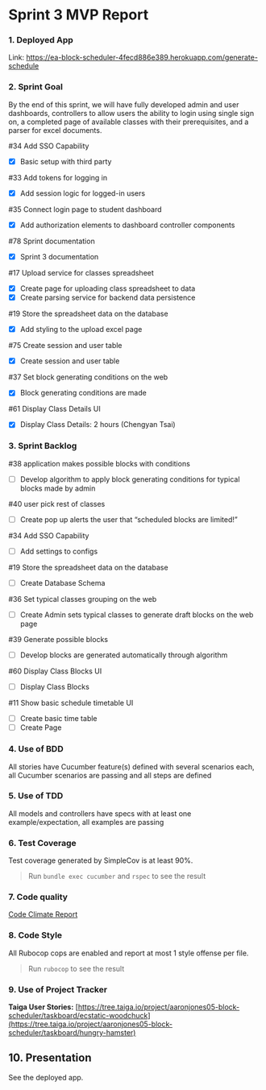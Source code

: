 # Sprint 3 MVP Report

### 1. Deployed App
Link: [https://ea-block-scheduler-4fecd886e389.herokuapp.com/generate-schedule ](https://ea-block-scheduler-4fecd886e389.herokuapp.com/)


### 2. Sprint Goal
By the end of this sprint, we will have fully developed admin and user dashboards, controllers to allow users the ability to login using single sign on, 
a completed page of available classes with their prerequisites, and a parser for excel documents. 

#34 Add SSO Capability
- [x] Basic setup with third party

#33 Add tokens for logging in
- [x] Add session logic for logged-in users
 
#35 Connect login page to student dashboard
- [x] Add authorization elements to dashboard controller components
 
#78 Sprint documentation
- [x] Sprint 3 documentation

#17 Upload service for classes spreadsheet
- [x] Create page for uploading class spreadsheet to data 
- [x] Create parsing service for backend data persistence 

#19 Store the spreadsheet data on the database
- [x] Add styling to the upload excel page

#75 Create session and user table
- [x] Create session and user table

#37 Set block generating conditions on the web
- [x] Block generating conditions are made

#61 Display Class Details UI
- [x] Display Class Details: 2 hours (Chengyan Tsai)

### 3. Sprint Backlog

#38 application makes possible blocks with conditions
- [ ] Develop algorithm to apply block generating conditions for typical blocks made by admin
 
#40 user pick rest of classes
- [ ] Create pop up alerts the user that “scheduled blocks are limited!”
 
#34 Add SSO Capability
- [ ] Add settings to configs

#19 Store the spreadsheet data on the database
- [ ] Create Database Schema
 
#36 Set typical classes grouping on the web
- [ ] Create Admin sets typical classes to generate draft blocks on the web page
 
#39 Generate possible blocks
- [ ] Develop blocks are generated automatically through algorithm
 
#60 Display Class Blocks UI
- [ ] Display Class Blocks

#11 Show basic schedule timetable UI
- [ ] Create basic time table
- [ ] Create Page

### 4. Use of BDD
All stories have Cucumber feature(s) defined with several scenarios each, all Cucumber scenarios are passing and all steps are defined

### 5. Use of TDD
 All models and controllers have specs with at least one example/expectation, all examples are passing

### 6. Test Coverage
Test coverage generated by SimpleCov is at least 90%.
> Run `bundle exec cucumber` and `rspec` to see the result <br>

### 7. Code quality
[Code Climate Report](https://codeclimate.com/github/tamu-edu-students/EA-Block-Scheduling)


### 8. Code Style
All Rubocop cops are enabled and report at most 1 style offense per file.
> Run `rubocop` to see the result <br>

### 9. Use of Project Tracker
**Taiga User Stories:** [https://tree.taiga.io/project/aaronjones05-block-scheduler/taskboard/ecstatic-woodchuck](https://tree.taiga.io/project/aaronjones05-block-scheduler/taskboard/hungry-hamster)

## 10. Presentation
See the deployed app.
